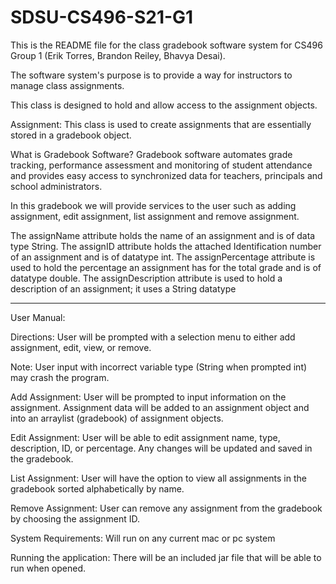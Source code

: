 # SDSU-CS496-S21-G1
This is the README file for the class gradebook software system for CS496 Group 1 (Erik Torres, Brandon Reiley, Bhavya Desai).

The software system's purpose is to provide a way for instructors to manage class assignments.

 This class is designed to hold and allow access to the assignment objects.
 
Assignment: This class is used to create assignments that are essentially stored in a gradebook object.

What is Gradebook Software?
Gradebook software automates grade tracking, performance assessment and monitoring of student attendance and provides easy access to synchronized data for teachers, principals and school administrators.

In this gradebook we will provide services to the user such as adding assignment, edit assignment, list assignment and remove assignment.

The assignName attribute holds the name of an assignment and is of data type String. The assignID attribute holds the attached Identification number of an assignment and is of datatype int. The assignPercentage attribute is used to hold the percentage an assignment has for the total grade and is of datatype double. The assignDescription attribute is used to hold a description of an assignment; it uses a String datatype

-----------------------------------------------------------------------------
User Manual:

Directions:
User will be prompted with a selection menu to either add assignment, edit, view, or remove. 

Note: User input with incorrect variable type (String when prompted int) may crash the program. 

Add Assignment:
User will be prompted to input information on the assignment.
Assignment data will be added to an assignment object and into an arraylist (gradebook) of assignment objects.

Edit Assignment:
User will be able to edit assignment name, type, description, ID, or percentage.
Any changes will be updated and saved in the gradebook.

List Assignment:
User will have the option to view all assignments in the gradebook sorted alphabetically by name.

Remove Assignment:
User can remove any assignment from the gradebook by choosing the assignment ID. 

System Requirements:
Will run on any current mac or pc system

Running the application: 
There will be an included jar file that will be able to run when opened. 
